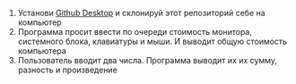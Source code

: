 1. Установи [Github Desktop](https://desktop.github.com/) и склонируй этот репозиторий себе на компьютер
2. Программа просит ввести по очереди стоимость монитора, системного блока, клавиатуры и мыши. И выводит общую стоимость компьютера
3. Пользователь вводит два числа. Программа выводит их их сумму, разность и произведение
